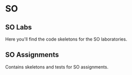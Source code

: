 # SO

## SO Labs

Here you'll find the code skeletons for the SO laboratories.

## SO Assignments

Contains skeletons and tests for SO assignments.
